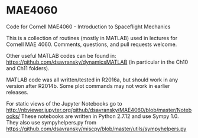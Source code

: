 # MAE4060
Code for Cornell MAE4060 - Introduction to Spaceflight Mechanics

This is a collection of routines (mostly in MATLAB) used in lectures for Cornell MAE 4060.  Comments, questions, and pull requests welcome.

Other useful MATLAB codes can be found in: https://github.com/dsavransky/dynamicsMATLAB (in particular in the Ch10 and Ch11 folders).

MATLAB code was all written/tested in R2016a, but should work in any version after R2014b.  Some plot commands may not work in earlier releases.

For static views of the Jupyter Notebooks go to http://nbviewer.jupyter.org/github/dsavransky/MAE4060/blob/master/Notebooks/
These notebooks are written in Python 2.7.12 and use Sympy 1.0.  They also use sympyhelpers.py from https://github.com/dsavransky/miscpy/blob/master/utils/sympyhelpers.py
